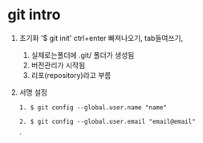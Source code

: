 # git intro

1. 초기화 '$ git init'            ctrl+enter 빠져나오기, tab들여쓰기, 

   1. 실제로는폴더에  .git/ 폴더가 생성됨
   2. 버전관리가 시작됨
   3. 리포(repository)라고 부름

2. 서명 설정

   ```
   1. $ git config --global.user.name "name"   
   
   2. $ git config --global.user.email "email@email"
   ```

   

   `

